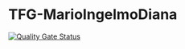 # TFG-MarioIngelmoDiana
[![Quality Gate Status](https://sonarcloud.io/api/project_badges/measure?project=MarioIngelmo_TFG-MarioIngelmoDiana&metric=alert_status)](https://sonarcloud.io/summary/new_code?id=MarioIngelmo_TFG-MarioIngelmoDiana)
